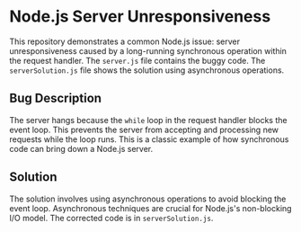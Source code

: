 # Node.js Server Unresponsiveness

This repository demonstrates a common Node.js issue: server unresponsiveness caused by a long-running synchronous operation within the request handler.  The `server.js` file contains the buggy code. The `serverSolution.js` file shows the solution using asynchronous operations.

## Bug Description

The server hangs because the `while` loop in the request handler blocks the event loop.  This prevents the server from accepting and processing new requests while the loop runs.  This is a classic example of how synchronous code can bring down a Node.js server.

## Solution

The solution involves using asynchronous operations to avoid blocking the event loop. Asynchronous techniques are crucial for Node.js's non-blocking I/O model.  The corrected code is in `serverSolution.js`.